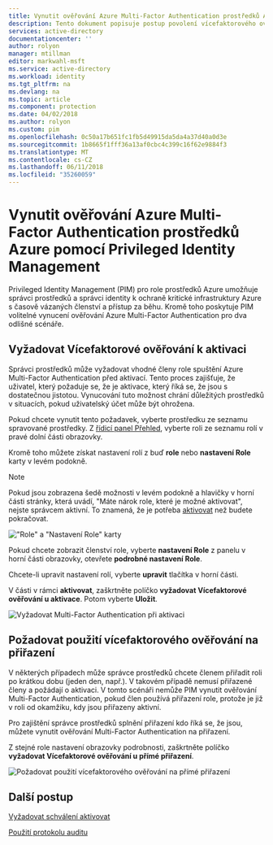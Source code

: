 ```yaml
---
title: Vynutit ověřování Azure Multi-Factor Authentication prostředků Azure pomocí Privileged Identity managementu | Microsoft Docs
description: Tento dokument popisuje postup povolení vícefaktorového ověřování pro prostředky PIM.
services: active-directory
documentationcenter: ''
author: rolyon
manager: mtillman
editor: markwahl-msft
ms.service: active-directory
ms.workload: identity
ms.tgt_pltfrm: na
ms.devlang: na
ms.topic: article
ms.component: protection
ms.date: 04/02/2018
ms.author: rolyon
ms.custom: pim
ms.openlocfilehash: 0c50a17b651fc1fb5d49915da5da4a37d40a0d3e
ms.sourcegitcommit: 1b8665f1fff36a13af0cbc4c399c16f62e9884f3
ms.translationtype: MT
ms.contentlocale: cs-CZ
ms.lasthandoff: 06/11/2018
ms.locfileid: "35260059"
---
```

# <a name="enforce-azure-multi-factor-authentication-in-azure-resources-by-using-privileged-identity-management"></a>Vynutit ověřování Azure Multi-Factor Authentication prostředků Azure pomocí Privileged Identity Management

Privileged Identity Management (PIM) pro role prostředků Azure umožňuje správci prostředků a správci identity k ochraně kritické infrastruktury Azure s časově vázaných členství a přístup za běhu. Kromě toho poskytuje PIM volitelné vynucení ověřování Azure Multi-Factor Authentication pro dva odlišné scénáře.

## <a name="require-multi-factor-authentication-to-activate"></a>Vyžadovat Vícefaktorové ověřování k aktivaci

Správci prostředků může vyžadovat vhodné členy role spuštění Azure Multi-Factor Authentication před aktivací. Tento proces zajišťuje, že uživatel, který požaduje se, že je aktivace, který říká se, že jsou s dostatečnou jistotou. Vynucování tuto možnost chrání důležitých prostředků v situacích, pokud uživatelský účet může být ohrožena. 

Pokud chcete vynutit tento požadavek, vyberte prostředku ze seznamu spravované prostředky. Z [řídicí panel Přehled](pim-resource-roles-overview-dashboards.md), vyberte roli ze seznamu rolí v pravé dolní části obrazovky.

Kromě toho můžete získat nastavení rolí z buď **role** nebo **nastavení Role** karty v levém podokně.

>[!Note]
>Pokud jsou zobrazena šedě možnosti v levém podokně a hlavičky v horní části stránky, která uvádí, "Máte nárok role, které je možné aktivovat", nejste správcem aktivní. To znamená, že je potřeba [aktivovat](pim-resource-roles-activate-your-roles.md) než budete pokračovat.

!["Role" a "Nastavení Role" karty ](media/azure-pim-resource-rbac/aadpim_rbac_manage_a_role_v2.png)

Pokud chcete zobrazit členství role, vyberte **nastavení Role** z panelu v horní části obrazovky, otevřete **podrobné nastavení Role**.

Chcete-li upravit nastavení rolí, vyberte **upravit** tlačítka v horní části.

V části v rámci **aktivovat**, zaškrtněte políčko **vyžadovat Vícefaktorové ověřování u aktivace**. Potom vyberte **Uložit**.

![Vyžadovat Multi-Factor Authentication při aktivaci](media/azure-pim-resource-rbac/aadpim_rbac_require_mfa.png)

## <a name="require-multi-factor-authentication-on-assignment"></a>Požadovat použití vícefaktorového ověřování na přiřazení

V některých případech může správce prostředků chcete členem přiřadit roli po krátkou dobu (jeden den, např.). V takovém případě nemusí přiřazené členy a požádají o aktivaci. V tomto scénáři nemůže PIM vynutit ověřování Multi-Factor Authentication, pokud člen používá přiřazení role, protože je již v roli od okamžiku, kdy jsou přiřazeny aktivní.

Pro zajištění správce prostředků splnění přiřazení kdo říká se, že jsou, můžete vynutit ověřování Multi-Factor Authentication na přiřazení.

Z stejné role nastavení obrazovky podrobnosti, zaškrtněte políčko **vyžadovat Vícefaktorové ověřování u přímé přiřazení**.

![Požadovat použití vícefaktorového ověřování na přímé přiřazení](media/azure-pim-resource-rbac/aadpim_rbac_require_mfa_on_assignment.png)

## <a name="next-steps"></a>Další postup

[Vyžadovat schválení aktivovat](pim-resource-roles-approval-workflow.md)

[Použití protokolu auditu](pim-resource-roles-use-the-audit-log.md)



